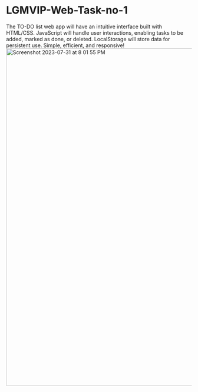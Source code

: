 # LGMVIP-Web-Task-no-1
The TO-DO list web app will have an intuitive interface built with HTML/CSS. JavaScript will handle user interactions, enabling tasks to be added, marked as done, or deleted. LocalStorage will store data for persistent use. Simple, efficient, and responsive!
<img width="917" alt="Screenshot 2023-07-31 at 8 01 55 PM" src="https://github.com/akshaydeepakpawar/LGMVIP-Web-Task-no-1/assets/109955302/6af84d16-7d6d-42b0-9847-bf28c8a7f60a">
